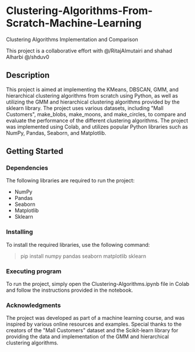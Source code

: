 # Clustering-Algorithms-From-Scratch-Machine-Learning

Clustering Algorithms Implementation and Comparison

This project is a collaborative effort with @/RitajAlmutairi and shahad Alharbi @/shduv0

## Description
This project is aimed at implementing the KMeans, DBSCAN, GMM, and hierarchical clustering algorithms from scratch using Python, as well as utilizing the GMM and hierarchical clustering algorithms provided by the sklearn library. The project uses various datasets, including "Mall Customers", make_blobs, make_moons, and make_circles, to compare and evaluate the performance of the different clustering algorithms. The project was implemented using Colab, and utilizes popular Python libraries such as NumPy, Pandas, Seaborn, and Matplotlib.

## Getting Started
### Dependencies
The following libraries are required to run the project:

- NumPy
- Pandas
- Seaborn
- Matplotlib
- Sklearn

### Installing
To install the required libraries, use the following command:
> pip install numpy pandas seaborn matplotlib sklearn 

### Executing program
To run the project, simply open the Clustering-Algorithms.ipynb file in Colab and follow the instructions provided in the notebook.

### Acknowledgments
The project was developed as part of a machine learning course, and was inspired by various online resources and examples. Special thanks to the creators of the "Mall Customers" dataset and the Scikit-learn library for providing the data and implementation of the GMM and hierarchical clustering algorithms.

